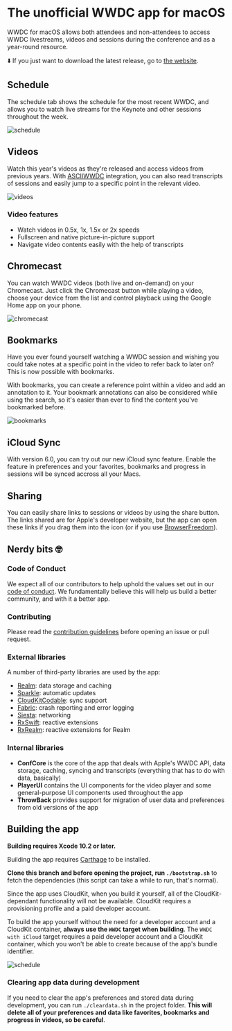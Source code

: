 # The unofficial WWDC app for macOS

WWDC for macOS allows both attendees and non-attendees to access WWDC livestreams, videos and sessions during the conference and as a year-round resource.

⬇️ If you just want to download the latest release, go to [the website][1].

## Schedule

The schedule tab shows the schedule for the most recent WWDC, and allows you to watch live streams for the Keynote and other sessions throughout the week.

![schedule][image-1]

## Videos

Watch this year's videos as they're released and access videos from previous years. With [ASCIIWWDC][2] integration, you can also read transcripts of sessions and easily jump to a specific point in the relevant video.

![videos][image-2]

### Video features

- Watch videos in 0.5x, 1x, 1.5x or 2x speeds
- Fullscreen and native picture-in-picture support
- Navigate video contents easily with the help of transcripts

## Chromecast

You can watch WWDC videos (both live and on-demand) on your Chromecast. Just click the Chromecast button while playing a video, choose your device from the list and control playback using the Google Home app on your phone.

![chromecast][image-3]

## Bookmarks

Have you ever found yourself watching a WWDC session and wishing you could take notes at a specific point in the video to refer back to later on? This is now possible with bookmarks.

With bookmarks, you can create a reference point within a video and add an annotation to it. Your bookmark annotations can also be considered while using the search, so it's easier than ever to find the content you've bookmarked before.

![bookmarks][image-4]

## iCloud Sync

With version 6.0, you can try out our new iCloud sync feature. Enable the feature in preferences and your favorites, bookmarks and progress in sessions will be synced accross all your Macs.

## Sharing

You can easily share links to sessions or videos by using the share button. The links shared are for Apple's developer website, but the app can open these links if you drag them into the icon (or if you use [BrowserFreedom][3]).

## Nerdy bits 🤓

### Code of Conduct
We expect all of our contributors to help uphold the values set out in our [code of conduct][4]. We fundamentally believe this will help us build a better community, and with it a better app.

### Contributing

Please read the [contribution guidelines][5] before opening an issue or pull request.

### External libraries

A number of third-party libraries are used by the app:

- [Realm][6]: data storage and caching
- [Sparkle][7]: automatic updates
- [CloudKitCodable][8]: sync support
- [Fabric][9]: crash reporting and error logging
- [Siesta][10]: networking
- [RxSwift][11]: reactive extensions
- [RxRealm][12]: reactive extensions for Realm

### Internal libraries

- **ConfCore** is the core of the app that deals with Apple's WWDC API, data storage, caching, syncing and transcripts (everything that has to do with data, basically)
- **PlayerUI** contains the UI components for the video player and some general-purpose UI components used throughout the app
- **ThrowBack** provides support for migration of user data and preferences from old versions of the app

## Building the app

**Building requires Xcode 10.2 or later.**

Building the app requires [Carthage][13] to be installed.

**Clone this branch and before opening the project, run `./bootstrap.sh`** to fetch the dependencies (this script can take a while to run, that's normal).

Since the app uses CloudKit, when you build it yourself, all of the CloudKit-dependant functionality will not be available. CloudKit requires a provisioning profile and a paid developer account.

To build the app yourself without the need for a developer account and a CloudKit container, **always use the `WWDC` target when building**. The `WWDC with iCloud` target requires a paid developer account and a CloudKit container, which you won't be able to create because of the app's bundle identifier.

![schedule][image-5]

### Clearing app data during development

If you need to clear the app's preferences and stored data during development, you can run `./cleardata.sh` in the project folder. **This will delete all of your preferences and data like favorites, bookmarks and progress in videos, so be careful**.

[1]:	https://wwdc.io
[2]:	http://asciiwwdc.com
[3]:	https://getbrowserfreedom.com
[4]:	./CODE_OF_CONDUCT.md
[5]:	CONTRIBUTING.md
[6]:	https://realm.io
[7]:	https://sparkle-project.org/
[8]:	https://github.com/insidegui/CloudKitCodable
[9]:	https://fabric.io
[10]:	http://bustoutsolutions.github.io/siesta/
[11]:	https://github.com/ReactiveX/RxSwift
[12]:	https://github.com/RxSwiftCommunity/RxRealm
[13]:	https://github.com/Carthage/Carthage

[image-1]:	./screenshots/v5/Schedule.png
[image-2]:	./screenshots/v5/Transcript.png
[image-3]:	./screenshots/v5/ChromeCast.png
[image-4]:	./screenshots/v5/Video-Bookmark.png
[image-5]:	./screenshots/v5/BuildTarget.png